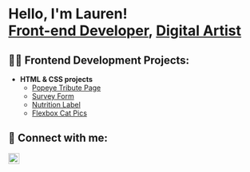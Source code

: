 <h1>Hello, I'm Lauren! <br/><a href="https://github.com/Lauren-Barrette">Front-end Developer</a>, <a href="https://laurenbarrette.my.canva.site/">Digital Artist</a> </h1>

<h2>👨‍💻 Frontend Development Projects:</h2>

- <b>HTML & CSS projects</b>
  - [Popeye Tribute Page](https://github.com/Lauren-Barrette/PopeyeTrubitePage)
  - [Survey Form](https://github.com/Lauren-Barrette/Survey-Form)
  - [Nutrition Label](https://github.com/Lauren-Barrette/Nutrition-Label)
  - [Flexbox Cat Pics](https://github.com/Lauren-Barrette/Flexbox-Cat-Images)

<h2> 🤳 Connect with me:</h2>

[<img align="left" alt="JoshMadakor | LinkedIn" width="22px" src="https://cdn.jsdelivr.net/npm/simple-icons@v3/icons/linkedin.svg" />][linkedin]


[linkedin]: https://www.linkedin.com/in/lauren-barrette-009316271/

